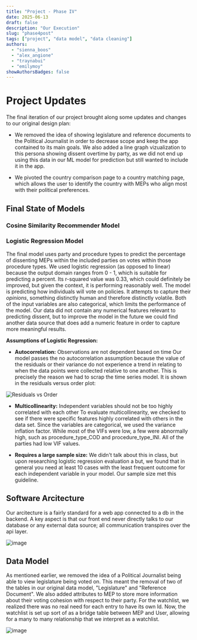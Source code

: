 ```yaml
---
title: "Project - Phase IV"
date: 2025-06-13
draft: false
description: "Our Execution"
slug: "phase4post"
tags: ["project", "data model", "data cleaning"]
authors:
  - "sienna_boos"
  - "alex_angione"
  - "traynabui"
  - "emilymoy"
showAuthorsBadges: false
---
```



# Project Updates

The final iteration of our project brought along some updates and changes to our original design plan:

- We removed the idea of showing legislature and reference documents to the Political Journalist in order to decrease scope and keep the app contained to its main goals. We also added a line graph vizualization to this persona showing dissent overtime by party, as we did not end up using this data in our ML model for prediction but still wanted to include it in the app.

- We pivoted the country comparison page to a country matching page, which allows the user to identify the country with MEPs who align most with their political preferences.


## Final State of Models

### Cosine Similarity Recommender Model

### Logistic Regression Model

The final model uses party and procedure types to predict the percentage of dissenting MEPs within the included parties on votes within those procedure types. We used logistic regression (as opposed to linear) because the output domain ranges from 0 - 1, which is suitable for predicting a percent. Its r-squared value was 0.33, which could definitely be improved, but given the context, it is performing reasonably well. The model is predicting how individuals will vote on policies. It attempts to capture their _opinions_, something distinctly human and therefore distinctly volatile. Both of the input variables are also categorical, which limits the performance of the model. Our data did not contain any numerical features relevant to predicting dissent, but to improve the model in the future we could find another data source that does add a numeric feature in order to capture more meaningful results.

**Assumptions of Logistic Regression:**

- **Autocorrelation:** Observations are not dependent based on time
Our model passes the no autocorrelation assumption because the value of the residuals or their variance do not experience a trend in relating to when the data points were collected relative to one another. This is precisely the reason we had to scrap the time series model. It is shown in the residuals versus order plot:

![Residuals vs Order](resids_order.png)


- **Multicollinearity:** Independent variables should not be too highly correlated with each other
To evaluate multicollinearity, we checked to see if there were specific features highly correlated with others in the data set. Since the variables are categorical, we used the variance inflation factor. While most of the VIFs were low, a few were abnormally high, such as procedure_type_COD and procedure_type_INI. All of the parties had low VIF values.
                      
- **Requires a large sample size:** 
We didn't talk about this in class, but upon researching logistic regression evaluation a but, we found that in general you need at least 10 cases with the least frequent outcome for each independent variable in your model. Our sample size met this guideline.


## Software Arcitecture 

Our arcitecture is a fairly standard for a web app connected to a db in the backend. A key aspect is that our front end never directly talks to our database or any external data source; all communication transpires over the api layer. 

![image](arcitecture.jpeg)



## Data Model

As mentioned earlier, we removed the idea of a Political Journalist being able to view legislature being voted on. This meant the removal of two of the tables in our original data model, "Legislature" and "Reference Document". We also added attributes to MEP to store more information about their voting cohesion with respect to their party. For the watchlist, we realized there was no real need for each entry to have its own Id. Now, the watchlist is set up sort of as a bridge table between MEP and User, allowing for a many to many relationship that we interpret as a watchlist. 

![image](finalDataModel.jpeg)